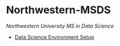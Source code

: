 # Northwestern-MSDS
*Northwestern University MS in Data Science*

-   [Data Science Environment Setup][]

[Data Science Environment Setup]: ../Atom_Setup.md
